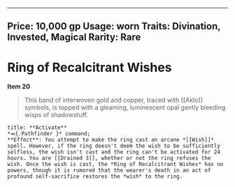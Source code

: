 
---
Price: 10,000 gp
Usage: worn
Traits: Divination, Invested, Magical
Rarity: Rare
---

# Ring of Recalcitrant Wishes

**Item 20**

> This band of interwoven gold and copper, traced with [[Aklo]] symbols, is topped with a gleaming, luminescent opal gently bleeding wisps of shadowstuff.

```ad-embed-ability
title: **Activate**
*⬽{.Pathfinder }* command; 
**Effect**: You attempt to make the ring cast an arcane *[[Wish]]* spell. However, if the ring doesn't deem the wish to be sufficiently selfless, the wish isn't cast and the ring can't be activated for 24 hours. You are [[Drained 3]], whether or not the ring refuses the wish. Once the wish is cast, the *Ring of Recalcitrant Wishes* has no powers, though it is rumored that the wearer's death in an act of profound self-sacrifice restores the *wish* to the ring.

```
